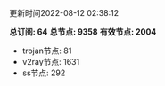 更新时间2022-08-12 02:38:12

**总订阅: 64**
**总节点: 9358**
**有效节点: 2004**
- trojan节点: 81
- v2ray节点: 1631
- ss节点: 292
